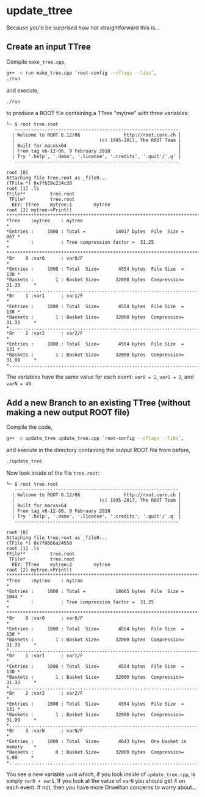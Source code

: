 # update_ttree
Because you'd be surprised how not straightforward this is...

## Create an input TTree

Compile `make_tree.cpp`,
```bash
g++ -o run make_tree.cpp `root-config --cflags --libs`,
./run
```
and execute,
```bash
./run
```
to produce a ROOT file containing a TTree "mytree" with three variables:
```
└─ $ root tree.root
   ------------------------------------------------------------
  | Welcome to ROOT 6.12/06                http://root.cern.ch |
  |                               (c) 1995-2017, The ROOT Team |
  | Built for macosx64                                         |
  | From tag v6-12-06, 9 February 2018                         |
  | Try '.help', '.demo', '.license', '.credits', '.quit'/'.q' |
   ------------------------------------------------------------

root [0]
Attaching file tree.root as _file0...
(TFile *) 0x7fb19c234c30
root [1] .ls
TFile**         tree.root
 TFile*         tree.root
  KEY: TTree    mytree;1        mytree
root [2] mytree->Print()
******************************************************************************
*Tree    :mytree    : mytree                                                 *
*Entries :     1000 : Total =           14017 bytes  File  Size =        867 *
*        :          : Tree compression factor =  31.25                       *
******************************************************************************
*Br    0 :var0      : var0/F                                                 *
*Entries :     1000 : Total  Size=       4554 bytes  File Size  =        130 *
*Baskets :        1 : Basket Size=      32000 bytes  Compression=  31.33     *
*............................................................................*
*Br    1 :var1      : var1/F                                                 *
*Entries :     1000 : Total  Size=       4554 bytes  File Size  =        130 *
*Baskets :        1 : Basket Size=      32000 bytes  Compression=  31.33     *
*............................................................................*
*Br    2 :var2      : var2/F                                                 *
*Entries :     1000 : Total  Size=       4554 bytes  File Size  =        131 *
*Baskets :        1 : Basket Size=      32000 bytes  Compression=  31.09     *
*............................................................................*
```

The variables have the same value for each event: `var0 = 2`, `var1 = 2`, and `varN = 49`.

## Add a new Branch to an existing TTree (without making a new output ROOT file)

Compile the code,
```bash
g++ -o update_tree update_tree.cpp `root-config --cflags --libs`,
```
and execute in the directory containing the output ROOT file from before,
```bash
./update_tree
```
Now look inside of the file `tree.root`:

```
└─ $ root tree.root
   ------------------------------------------------------------
  | Welcome to ROOT 6.12/06                http://root.cern.ch |
  |                               (c) 1995-2017, The ROOT Team |
  | Built for macosx64                                         |
  | From tag v6-12-06, 9 February 2018                         |
  | Try '.help', '.demo', '.license', '.credits', '.quit'/'.q' |
   ------------------------------------------------------------

root [0]
Attaching file tree.root as _file0...
(TFile *) 0x7f8066a24550
root [1] .ls
TFile**         tree.root
 TFile*         tree.root
  KEY: TTree    mytree;2        mytree
root [2] mytree->Print()
******************************************************************************
*Tree    :mytree    : mytree                                                 *
*Entries :     1000 : Total =           18665 bytes  File  Size =       1044 *
*        :          : Tree compression factor =  31.25                       *
******************************************************************************
*Br    0 :var0      : var0/F                                                 *
*Entries :     1000 : Total  Size=       4554 bytes  File Size  =        130 *
*Baskets :        1 : Basket Size=      32000 bytes  Compression=  31.33     *
*............................................................................*
*Br    1 :var1      : var1/F                                                 *
*Entries :     1000 : Total  Size=       4554 bytes  File Size  =        130 *
*Baskets :        1 : Basket Size=      32000 bytes  Compression=  31.33     *
*............................................................................*
*Br    2 :var2      : var2/F                                                 *
*Entries :     1000 : Total  Size=       4554 bytes  File Size  =        131 *
*Baskets :        1 : Basket Size=      32000 bytes  Compression=  31.09     *
*............................................................................*
*Br    3 :varN      : varN/F                                                 *
*Entries :     1000 : Total  Size=       4643 bytes  One basket in memory    *
*Baskets :        0 : Basket Size=      32000 bytes  Compression=   1.00     *
*............................................................................*
```
You see a new variable `varN` which, if you look inside of `update_tree.cpp`, is simply `var0 + var1`. If you look at the value of `varN` you should get 4 on each event. If not, then you have more Orwellian concerns to worry about...

